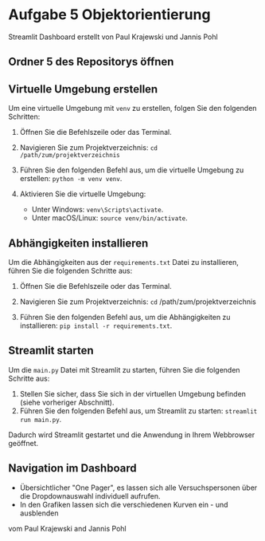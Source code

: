 # Aufgabe 5 Objektorientierung
Streamlit Dashboard erstellt von Paul Krajewski und Jannis Pohl
## Ordner 5 des Repositorys öffnen

## Virtuelle Umgebung erstellen

Um eine virtuelle Umgebung mit `venv` zu erstellen, folgen Sie den folgenden Schritten:

1. Öffnen Sie die Befehlszeile oder das Terminal.
2. Navigieren Sie zum Projektverzeichnis: `cd /path/zum/projektverzeichnis`

3. Führen Sie den folgenden Befehl aus, um die virtuelle Umgebung zu erstellen: `python -m venv venv`.
4. Aktivieren Sie die virtuelle Umgebung:
    - Unter Windows: `venv\Scripts\activate`.
    - Unter macOS/Linux: `source venv/bin/activate`.

## Abhängigkeiten installieren

Um die Abhängigkeiten aus der `requirements.txt` Datei zu installieren, führen Sie die folgenden Schritte aus:

1. Öffnen Sie die Befehlszeile oder das Terminal.
2. Navigieren Sie zum Projektverzeichnis: `cd` /path/zum/projektverzeichnis

3. Führen Sie den folgenden Befehl aus, um die Abhängigkeiten zu installieren: `pip install -r requirements.txt`.

## Streamlit starten

Um die `main.py` Datei mit Streamlit zu starten, führen Sie die folgenden Schritte aus:

1. Stellen Sie sicher, dass Sie sich in der virtuellen Umgebung befinden (siehe vorheriger Abschnitt).
2. Führen Sie den folgenden Befehl aus, um Streamlit zu starten: `streamlit run main.py`.

Dadurch wird Streamlit gestartet und die Anwendung in Ihrem Webbrowser geöffnet.

## Navigation im Dashboard
- Übersichtlicher "One Pager", es lassen sich alle Versuchspersonen über die Dropdownauswahl individuell aufrufen.
- In den Grafiken lassen sich die verschiedenen Kurven ein - und ausblenden

vom Paul Krajewski and Jannis Pohl
